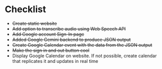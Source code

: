 # Checklist

- ~~Create static website~~
- ~~Add option to transcribe audio using Web Speech API~~
- ~~Add Google account Sign-In page~~
- ~~Added Google Gemini backend to produce JSON output~~
- ~~Create Google Calendar event with the data from the JSON output~~
- ~~Make the sign in and out button cool~~
- Display Google Calendar on website. If not possible, create calendar that replicates it and updates in real time
